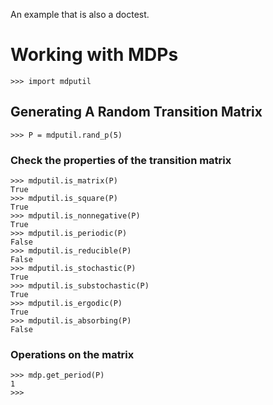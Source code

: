 An example that is also a doctest.


# Working with MDPs

    >>> import mdputil
    
## Generating A Random Transition Matrix

    >>> P = mdputil.rand_p(5)
    
### Check the properties of the transition matrix

    >>> mdputil.is_matrix(P)
    True
    >>> mdputil.is_square(P)
    True
    >>> mdputil.is_nonnegative(P)
    True
    >>> mdputil.is_periodic(P)
    False
    >>> mdputil.is_reducible(P)
    False
    >>> mdputil.is_stochastic(P)
    True
    >>> mdputil.is_substochastic(P)
    True
    >>> mdputil.is_ergodic(P)
    True
    >>> mdputil.is_absorbing(P)
    False

### Operations on the matrix

    >>> mdp.get_period(P)
    1
    >>> 